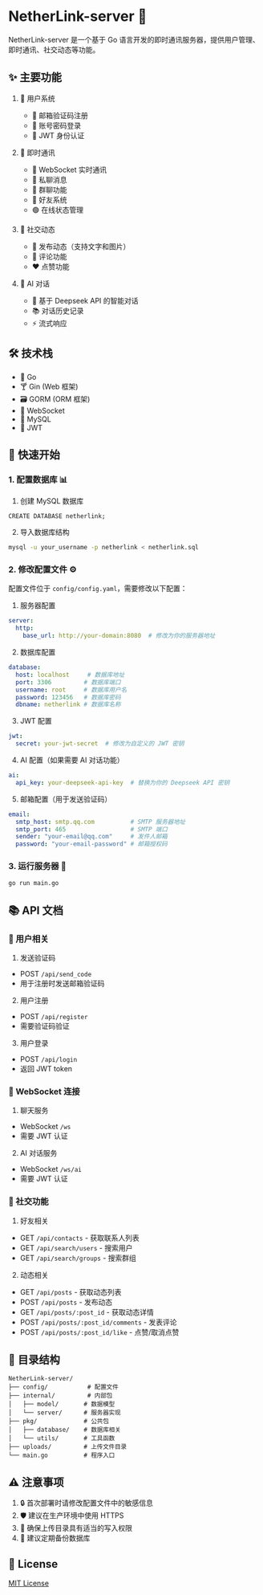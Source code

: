 # NetherLink-server 🚀

NetherLink-server 是一个基于 Go 语言开发的即时通讯服务器，提供用户管理、即时通讯、社交动态等功能。

## ✨ 主要功能

1. 👤 用户系统
   - 📧 邮箱验证码注册
   - 🔐 账号密码登录
   - 🎫 JWT 身份认证

2. 💬 即时通讯
   - 🔌 WebSocket 实时通讯
   - 📨 私聊消息
   - 👥 群聊功能
   - 👬 好友系统
   - 🟢 在线状态管理

3. 📱 社交动态
   - 📝 发布动态（支持文字和图片）
   - 💭 评论功能
   - ❤️ 点赞功能

4. 🤖 AI 对话
   - 🧠 基于 Deepseek API 的智能对话
   - 📚 对话历史记录
   - ⚡ 流式响应

## 🛠️ 技术栈

- 🐹 Go
- 🍸 Gin (Web 框架)
- 🗃️ GORM (ORM 框架)
- 🔌 WebSocket
- 🐬 MySQL
- 🎫 JWT

## 🚀 快速开始

### 1. 配置数据库 📊

1. 创建 MySQL 数据库
```mysql
CREATE DATABASE netherlink;
```

2. 导入数据库结构
```bash
mysql -u your_username -p netherlink < netherlink.sql
```

### 2. 修改配置文件 ⚙️

配置文件位于 `config/config.yaml`，需要修改以下配置：

1. 服务器配置
```yaml
server:
  http:
    base_url: http://your-domain:8080  # 修改为你的服务器地址
```

2. 数据库配置
```yaml
database:
  host: localhost     # 数据库地址
  port: 3306         # 数据库端口
  username: root     # 数据库用户名
  password: 123456   # 数据库密码
  dbname: netherlink # 数据库名称
```

3. JWT 配置
```yaml
jwt:
  secret: your-jwt-secret  # 修改为自定义的 JWT 密钥
```

4. AI 配置（如果需要 AI 对话功能）
```yaml
ai:
  api_key: your-deepseek-api-key  # 替换为你的 Deepseek API 密钥
```

5. 邮箱配置（用于发送验证码）
```yaml
email:
  smtp_host: smtp.qq.com          # SMTP 服务器地址
  smtp_port: 465                  # SMTP 端口
  sender: "your-email@qq.com"     # 发件人邮箱
  password: "your-email-password" # 邮箱授权码
```

### 3. 运行服务器 🚀

```bash
go run main.go
```

## 📚 API 文档

### 👤 用户相关

1. 发送验证码
- POST `/api/send_code`
- 用于注册时发送邮箱验证码

2. 用户注册
- POST `/api/register`
- 需要验证码验证

3. 用户登录
- POST `/api/login`
- 返回 JWT token

### 🔌 WebSocket 连接

1. 聊天服务
- WebSocket `/ws`
- 需要 JWT 认证

2. AI 对话服务
- WebSocket `/ws/ai`
- 需要 JWT 认证

### 🤝 社交功能

1. 好友相关
- GET `/api/contacts` - 获取联系人列表
- GET `/api/search/users` - 搜索用户
- GET `/api/search/groups` - 搜索群组

2. 动态相关
- GET `/api/posts` - 获取动态列表
- POST `/api/posts` - 发布动态
- GET `/api/posts/:post_id` - 获取动态详情
- POST `/api/posts/:post_id/comments` - 发表评论
- POST `/api/posts/:post_id/like` - 点赞/取消点赞

## 📁 目录结构

```
NetherLink-server/
├── config/           # 配置文件
├── internal/         # 内部包
│   ├── model/       # 数据模型
│   └── server/      # 服务器实现
├── pkg/             # 公共包
│   ├── database/    # 数据库相关
│   └── utils/       # 工具函数
├── uploads/         # 上传文件目录
└── main.go          # 程序入口
```

## ⚠️ 注意事项

1. 🔒 首次部署时请修改配置文件中的敏感信息
2. 🛡️ 建议在生产环境中使用 HTTPS
3. 📝 确保上传目录具有适当的写入权限
4. 💾 建议定期备份数据库

## 📄 License

[MIT License](LICENSE) 
